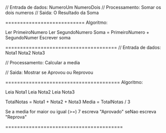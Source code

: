 // Entrada de dados:
    NumeroUm
    NumeroDois
// Processamento:
   Somar os dois numeros
// Saida:
    O Resultado da Soma

===========================
Algoritmo:

Ler PrimeiroNumero
Ler SegundoNumero
Soma = PrimeiroNumero + SegundoNumer
Escrever soma

======================================
// Entrada de dados:
    Nota1
    Nota2
    Nota3

// Processamento:
    Calcular a media

// Saida:
    Mostrar se Aprovou ou Reprovou

=======================================
Algoritmo:

Leia Nota1
Leia Nota2
Leia Nota3

TotalNotas = Nota1 + Nota2 + Nota3
Media = TotalNotas / 3

Se a media for maior ou igual (>=) 7
    escreva "Aprovado"
seNao
    escreva "Reprova"

========================================
